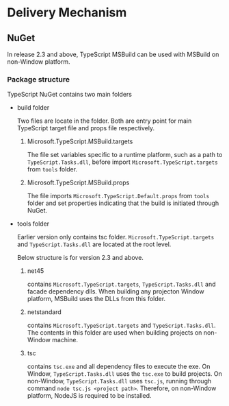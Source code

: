 # Delivery Mechanism

## NuGet

In release 2.3 and above, TypeScript MSBuild can be used with MSBuild on non-Window platform.

### Package structure

TypeScript NuGet contains two main folders

* build folder

    Two files are locate in the folder.
    Both are entry point for main TypeScript target file and props file respectively.

    1. Microsoft.TypeScript.MSBuild.targets

        The file set variables specific to a runtime platform, such as a path to `TypeScript.Tasks.dll`, before import `Microsoft.TypeScript.targets` from `tools` folder.

    2. Microsoft.TypeScript.MSBuild.props

        The file imports `Microsoft.TypeScript.Default.props` from `tools` folder and set properties indicating that the build is initiated through NuGet.

* tools folder
    
    Earlier version only contains tsc folder. `Microsoft.TypeScript.targets` and `TypeScript.Tasks.dll` are located at the root level.

    Below structure is for version 2.3 and above.
    1. net45

        contains `Microsoft.TypeScript.targets`, `TypeScript.Tasks.dll` and facade dependency dlls.
        When building any projecton Window platform, MSBuild uses the DLLs from this folder.

    2. netstandard

        contains `Microsoft.TypeScript.targets` and `TypeScript.Tasks.dll`.
        The contents in this folder are used when building projects on non-Window machine.

    3. tsc

        contains `tsc.exe` and all dependency files to execute the exe.
        On Window, `TypeScript.Tasks.dll` uses the `tsc.exe` to build projects.
        On non-Window, `TypeScript.Tasks.dll` uses `tsc.js`, running through command `node tsc.js <project path>`.
        Therefore, on non-Window platform, NodeJS is required to be installed.